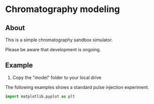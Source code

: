 # Chromatography modeling

## About

This is a simple chromatography sandbox simulator.

Please be aware that development is ongoing.

## Example

1. Copy the "model" folder to your local drive

The following examples shows a standard pulse injection experiment.

```python
import matplotlib.pyplot as plt
```